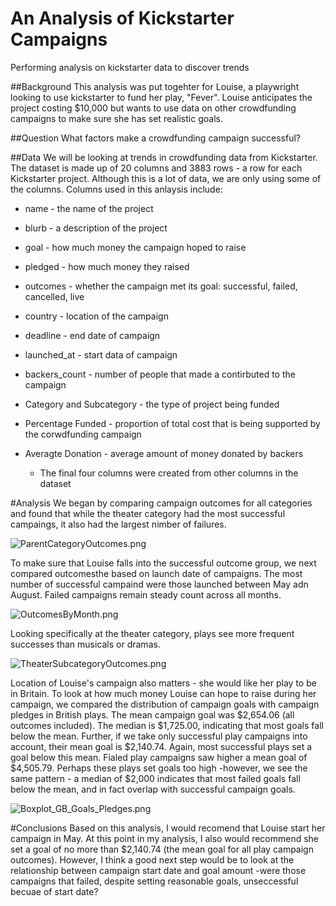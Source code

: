 # An Analysis of Kickstarter Campaigns 
Performing analysis on kickstarter data to discover trends

##Background
This analysis was put togehter for Louise, a playwright looking to use kickstarter to fund her play, "Fever". Louise anticipates the project costing $10,000 but wants to use data on other crowdfunding campaigns to make sure she has set realistic goals. 

##Question
What factors make a crowdfunding campaign successful?

##Data
We will be looking at trends in crowdfunding data from Kickstarter. The dataset is made up of 20 columns and 3883 rows - a row for each Kickstarter project. Although this is a lot of data, we are only using some of the columns. Columns used in this anlaysis include:
* name - the name of the project
* blurb - a description of the project
* goal - how much money the campaign hoped to raise
* pledged - how much money they raised
* outcomes - whether the campaign met its goal: successful, failed, cancelled, live
* country - location of the campaign
* deadline - end date of campaign
* launched_at - start data of campaign
* backers_count - number of people that made a contirbuted to the campaign
* Category and Subcategory - the type of project being funded
* Percentage Funded - proportion of total cost that is being supported by the corwdfunding campaign
* Averagte Donation - average amount of money donated by backers
    
    * The final four columns were created from other columns in the dataset

#Analysis
We began by comparing campaign outcomes for all categories and found that while the theater category had the most successful campaings, it also had the largest nimber of failures. 

![ParentCategoryOutcomes.png](/Users/charlotteuden/Desktop/bootcamp/analysis_projects/crowdfunding_analysis/ParentCategotyOutcomes.png)

To make sure that Louise falls into the successful outcome group, we next compared outcomesthe based on launch date of campaigns. The most number of successful campaind were those launched between May adn August. Failed campaigns remain steady count across all months. 

![OutcomesByMonth.png](/Users/charlotteuden/Desktop/bootcamp/analysis_projects/crowdfunding_analysis/OutcomesByMonth.png)

Looking specifically at the theater category, plays see more frequent successes than musicals or dramas. 

![TheaterSubcategoryOutcomes.png](/Users/charlotteuden/Desktop/bootcamp/analysis_projects/crowdfunding_analysis/TheaterSubcategoryOutcomes.png)

Location of Louise's campaign also matters - she would like her play to be in Britain. To look at how much money Louise can hope to raise during her campaign, we  compared the distribution of campaign goals with campaign pledges in British plays. The mean campaign goal was $2,654.06 (all outcomes included). The median is $1,725.00, indicating that most goals fall below the mean. Further, if we take only successful play campaigns into account, their mean goal is $2,140.74. Again, most successful plays set a goal below this mean. Fialed play campaigns saw higher a mean goal of $4,505.79. Perhaps these plays set goals too high -however, we see the same pattern - a median of $2,000 indicates that most failed goals fall below the mean, and in fact overlap with successful campaign goals. 

![Boxplot_GB_Goals_Pledges.png](/Users/charlotteuden/Desktop/bootcamp/analysis_projects/crowdfunding_analysis/Boxplot_GB_Goals_Pledges.png)

#Conclusions
Based on this analysis, I would recomend that Louise start her campaign in May. At this point in my analysis, I also would recommend she set a goal of no more than $2,140.74 (the mean goal for all play campaign outcomes). However, I think a good next step would be to look at the relationship between campaign start date and goal amount -were those campaigns that failed, despite setting reasonable goals, unseccessful becuae of start date? 
